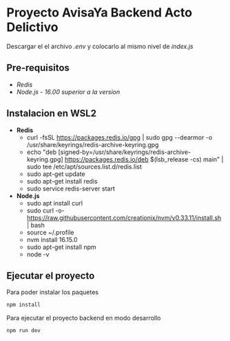 # **Proyecto AvisaYa Backend Acto Delictivo**
Descargar el el archivo *.env* y colocarlo al mismo nivel de *index.js*

## **Pre-requisitos**
- *Redis*
- *Node.js - 16.00 superior a la version*

## **Instalacion en WSL2**
- **Redis**
	- curl -fsSL https://packages.redis.io/gpg | sudo gpg --dearmor -o /usr/share/keyrings/redis-archive-keyring.gpg
	- echo "deb [signed-by=/usr/share/keyrings/redis-archive-keyring.gpg] https://packages.redis.io/deb $(lsb_release -cs) main" | sudo tee /etc/apt/sources.list.d/redis.list
	- sudo apt-get update
	- sudo apt-get install redis
	- sudo service redis-server start
- **Node.js**
	- sudo apt install curl
	- sudo curl -o- https://raw.githubusercontent.com/creationix/nvm/v0.33.11/install.sh | bash
	- source ~/.profile
	- nvm install 16.15.0
	- sudo apt-get install npm
	- node -v

## Ejecutar el proyecto
Para poder instalar los paquetes
```javascript
npm install
```
Para ejecutar el proyecto backend en modo desarrollo
```javascript
npm run dev
```